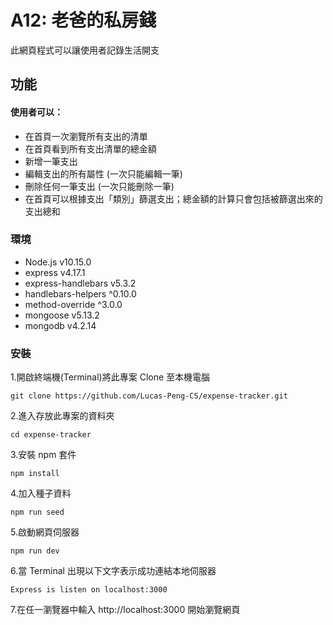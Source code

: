 # A12: 老爸的私房錢

此網頁程式可以讓使用者記錄生活開支

## 功能

#### 使用者可以：
-  在首頁一次瀏覽所有支出的清單
-  在首頁看到所有支出清單的總金額
-  新增一筆支出
-  編輯支出的所有屬性 (一次只能編輯一筆)
-  刪除任何一筆支出 (一次只能刪除一筆)
-  在首頁可以根據支出「類別」篩選支出；總金額的計算只會包括被篩選出來的支出總和

### 環境

- Node.js v10.15.0
- express v4.17.1
- express-handlebars v5.3.2
- handlebars-helpers ^0.10.0
- method-override ^3.0.0
- mongoose v5.13.2
- mongodb v4.2.14

### 安裝

1.開啟終端機(Terminal)將此專案 Clone 至本機電腦

`git clone https://github.com/Lucas-Peng-CS/expense-tracker.git`

2.進入存放此專案的資料夾

`cd expense-tracker`

3.安裝 npm 套件

`npm install`

4.加入種子資料

`npm run seed`

5.啟動網頁伺服器

`npm run dev`

6.當 Terminal 出現以下文字表示成功連結本地伺服器

`Express is listen on localhost:3000`

7.在任一瀏覽器中輸入 http://localhost:3000 開始瀏覽網頁
